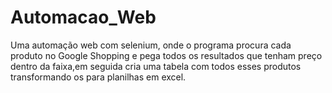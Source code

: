 # Automacao_Web
Uma automação web com selenium, onde o programa procura cada produto no Google Shopping e pega todos os resultados que tenham preço dentro da faixa,em seguida cria uma tabela com todos esses produtos transformando os para planilhas em excel.
